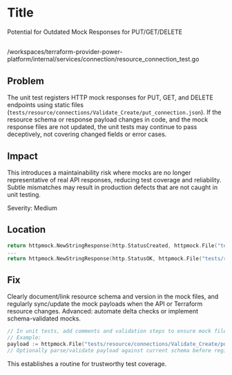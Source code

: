 # Title

Potential for Outdated Mock Responses for PUT/GET/DELETE

##

/workspaces/terraform-provider-power-platform/internal/services/connection/resource_connection_test.go

## Problem

The unit test registers HTTP mock responses for PUT, GET, and DELETE endpoints using static files (`tests/resource/connections/Validate_Create/put_connection.json`). If the resource schema or response payload changes in code, and the mock response files are not updated, the unit tests may continue to pass deceptively, not covering changed fields or error cases.

## Impact

This introduces a maintainability risk where mocks are no longer representative of real API responses, reducing test coverage and reliability. Subtle mismatches may result in production defects that are not caught in unit testing.

Severity: Medium

## Location

```go
return httpmock.NewStringResponse(http.StatusCreated, httpmock.File("tests/resource/connections/Validate_Create/put_connection.json").String()), nil
...
return httpmock.NewStringResponse(http.StatusOK, httpmock.File("tests/resource/connections/Validate_Create/put_connection.json").String()), nil
```

## Fix

Clearly document/link resource schema and version in the mock files, and regularly sync/update the mock payloads when the API or Terraform resource changes. Advanced: automate delta checks or implement schema-validated mocks.

```go
// In unit tests, add comments and validation steps to ensure mock files match the actual provider/schema/response
// Example:
payload := httpmock.File("tests/resource/connections/Validate_Create/put_connection.json").String()
// Optionally parse/validate payload against current schema before registering
```
This establishes a routine for trustworthy test coverage.
